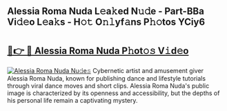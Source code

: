 ## Alessia Roma Nuda L𝚎a𝚔ed N𝚞𝚍e - Part-BBa Vi𝚍𝚎o L𝚎a𝚔s - H𝚘𝚝 O𝚗𝚕yf𝚊ns P𝚑𝚘tos YCiy6

# <h2><a href="http://kfeajz.oniu.top/?m=Alessia+Roma+Nuda">🔗👉 🔴 Alessia Roma Nuda P𝚑ot𝚘𝚜 V𝚒d𝚎o</a></h2>

[![Alessia Roma Nuda Nu𝚍e𝚜](https://i.imgur.com/0qMVB7G.gif)](http://kfeajz.oniu.top/?m=Alessia+Roma+Nuda)
Cybernetic artist and amusement giver Alessia Roma Nuda, known for publishing dance and lifestyle tutorials through viral dance moves and short clips. Alessia Roma Nuda's public image is characterized by its openness and accessibility, but the depths of his personal life remain a captivating mystery.  
